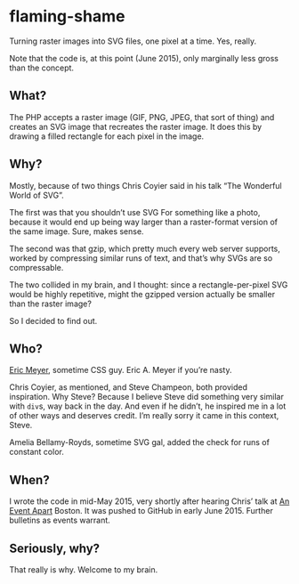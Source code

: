 # flaming-shame

Turning raster images into SVG files, one pixel at a time.  Yes, really.

Note that the code is, at this point (June 2015), only marginally less gross than the concept.

## What?

The PHP accepts a raster image (GIF, PNG, JPEG, that sort of thing) and creates an SVG image that recreates the raster image.  It does this by drawing a filled rectangle for each pixel in the image.

## Why?

Mostly, because of two things Chris Coyier said in his talk “The Wonderful World of SVG”.

The first was that you shouldn’t use SVG For something like a photo, because it would end up being way larger than a raster-format version of the same image.  Sure, makes sense.

The second was that gzip, which pretty much every web server supports, worked by compressing similar runs of text, and that’s why SVGs are so compressable.

The two collided in my brain, and I thought: since a rectangle-per-pixel SVG would be highly repetitive, might the gzipped version actually be smaller than the raster image?

So I decided to find out.

## Who?

[Eric Meyer](http://meyerweb.com/), sometime CSS guy.  Eric A. Meyer if you’re nasty.

Chris Coyier, as mentioned, and Steve Champeon, both provided inspiration.  Why Steve? Because I believe Steve did something very similar with `div`s, way back in the day.  And even if he didn’t, he inspired me in a lot of other ways and deserves credit.  I’m really sorry it came in this context, Steve.

Amelia Bellamy-Royds, sometime SVG gal, added the check for runs of constant color.

## When?

I wrote the code in mid-May 2015, very shortly after hearing Chris’ talk at [An Event Apart](http://aneventapart.com/) Boston.  It was pushed to GitHub in early June 2015.  Further bulletins as events warrant.

## Seriously, why?

That really is why.  Welcome to my brain.
